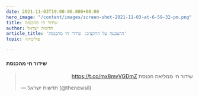 ```yaml
---
date: 2021-11-03T19:00:00.000+00:00
hero_image: "/content/images/screen-shot-2021-11-03-at-6-59-32-pm.png"
title: שידור חי מהכנסת
author: חדשות ישראל
article_title: 'ההצבעה על התקציב: שידור חי מהכנסת'
topic: פוליטיקה

---
```

#### שידור חי מהכנסת

<blockquote class="twitter-tweet"><p lang="iw" dir="rtl">שידור חי ממליאת הכנסת <a href="https://t.co/mx8mvVGDmZ">https://t.co/mx8mvVGDmZ</a></p>&mdash; חדשות ישראל (@thenewsil) <a href="[https://twitter.com/thenewsil/status/1456013462547599363?ref_src=twsrc%5Etfw](https://twitter.com/thenewsil/status/1456013462547599363?ref_src=twsrc%5Etfw "https://twitter.com/thenewsil/status/1456013462547599363?ref_src=twsrc%5Etfw")"></a></blockquote> <script async src="[https://platform.twitter.com/widgets.js](https://platform.twitter.com/widgets.js "https://platform.twitter.com/widgets.js")" charset="utf-8"></script>